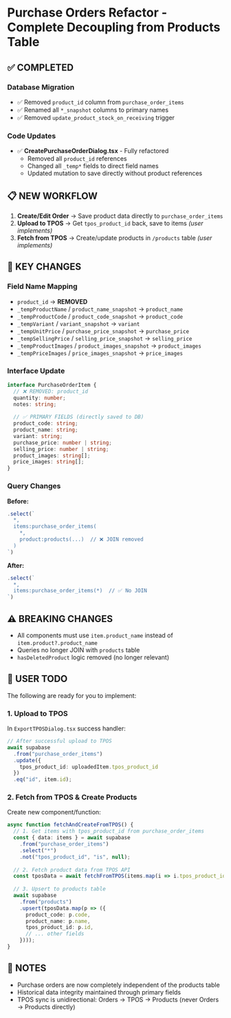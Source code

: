 # Purchase Orders Refactor - Complete Decoupling from Products Table

## ✅ COMPLETED
### Database Migration
- ✅ Removed `product_id` column from `purchase_order_items`
- ✅ Renamed all `*_snapshot` columns to primary names  
- ✅ Removed `update_product_stock_on_receiving` trigger

### Code Updates
- ✅ **CreatePurchaseOrderDialog.tsx** - Fully refactored
  - Removed all `product_id` references
  - Changed all `_temp*` fields to direct field names
  - Updated mutation to save directly without product references

## 📋 NEW WORKFLOW
1. **Create/Edit Order** → Save product data directly to `purchase_order_items`
2. **Upload to TPOS** → Get `tpos_product_id` back, save to items *(user implements)*
3. **Fetch from TPOS** → Create/update products in `/products` table *(user implements)*

## 🔑 KEY CHANGES

### Field Name Mapping
- `product_id` → **REMOVED**
- `_tempProductName` / `product_name_snapshot` → `product_name`
- `_tempProductCode` / `product_code_snapshot` → `product_code`
- `_tempVariant` / `variant_snapshot` → `variant`
- `_tempUnitPrice` / `purchase_price_snapshot` → `purchase_price`
- `_tempSellingPrice` / `selling_price_snapshot` → `selling_price`
- `_tempProductImages` / `product_images_snapshot` → `product_images`
- `_tempPriceImages` / `price_images_snapshot` → `price_images`

### Interface Update
```typescript
interface PurchaseOrderItem {
  // ❌ REMOVED: product_id
  quantity: number;
  notes: string;
  
  // ✅ PRIMARY FIELDS (directly saved to DB)
  product_code: string;
  product_name: string;
  variant: string;
  purchase_price: number | string;
  selling_price: number | string;
  product_images: string[];
  price_images: string[];
}
```

### Query Changes
**Before:**
```typescript
.select(`
  *,
  items:purchase_order_items(
    *,
    product:products(...)  // ❌ JOIN removed
  )
`)
```

**After:**
```typescript
.select(`
  *,
  items:purchase_order_items(*)  // ✅ No JOIN
`)
```

## ⚠️ BREAKING CHANGES
- All components must use `item.product_name` instead of `item.product?.product_name`
- Queries no longer JOIN with `products` table
- `hasDeletedProduct` logic removed (no longer relevant)

## 🎯 USER TODO
The following are ready for you to implement:

### 1. Upload to TPOS
In `ExportTPOSDialog.tsx` success handler:
```typescript
// After successful upload to TPOS
await supabase
  .from("purchase_order_items")
  .update({ 
    tpos_product_id: uploadedItem.tpos_product_id 
  })
  .eq("id", item.id);
```

### 2. Fetch from TPOS & Create Products
Create new component/function:
```typescript
async function fetchAndCreateFromTPOS() {
  // 1. Get items with tpos_product_id from purchase_order_items
  const { data: items } = await supabase
    .from("purchase_order_items")
    .select("*")
    .not("tpos_product_id", "is", null);
  
  // 2. Fetch product data from TPOS API
  const tposData = await fetchFromTPOS(items.map(i => i.tpos_product_id));
  
  // 3. Upsert to products table
  await supabase
    .from("products")
    .upsert(tposData.map(p => ({
      product_code: p.code,
      product_name: p.name,
      tpos_product_id: p.id,
      // ... other fields
    })));
}
```

## 📝 NOTES
- Purchase orders are now completely independent of the products table
- Historical data integrity maintained through primary fields
- TPOS sync is unidirectional: Orders → TPOS → Products (never Orders → Products directly)
